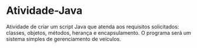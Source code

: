 # Atividade-Java
Atividade de criar um script Java que atenda aos requisitos solicitados: classes, objetos, métodos, herança e encapsulamento. O programa será um sistema simples de gerenciamento de veículos.
